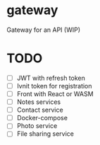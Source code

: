 # gateway
Gateway for an API (WIP)

# TODO
 - [ ] JWT with refresh token
 - [ ] Ivnit token for registration
 - [ ] Front with React or WASM
 - [ ] Notes services
 - [ ] Contact service
 - [ ] Docker-compose
 - [ ] Photo service
 - [ ] File sharing service
